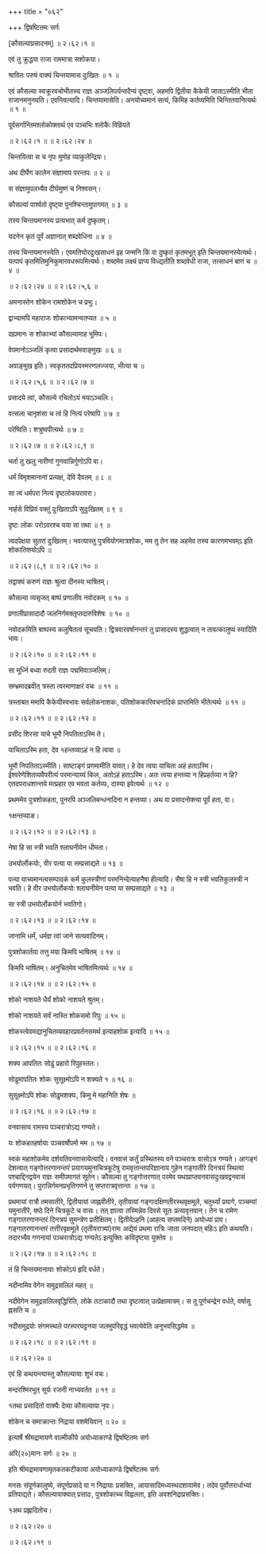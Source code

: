 +++
title = "०६२"

+++
द्विषष्टितमः सर्गः  

\[कौसल्याप्रसादनम्\] ॥ २।६२।१ ॥   

एवं तु क्रुद्धया राजा राममात्रा सशोकया।  

श्रावितः परुषं वाक्यं चिन्तयामास दुःखितः  ॥  १  ॥   

एवं कौसल्या स्वक्रूरवचोभीतस्य राज्ञः अञ्जलिपर्यन्तदैन्यं दृष्ट्वा, अहमपि द्वितीया कैकेयी जाताऽस्मीति भीता राजानमनुनयति। एवन्त्वित्यादि। चिन्तयामासेति। अनयोच्यमानं सत्यं, किमिह कर्तव्यमिति चिन्तितवानित्यर्थः  ॥  १  ॥   

पूर्वसर्गान्तिमश्लोकोक्तार्थ एव पञ्चभिः श्लोकैः विव्रियते  

 ॥ २।६२।१ ॥  ॥ २।६२।२४ ॥   

चिन्तयित्वा स च नृपः मुमोह व्याकुलेन्द्रियः।  

अथ दीर्घेण कालेन संज्ञामाप परन्तपः  ॥  २  ॥   

स संज्ञामुपलभ्यैव दीर्घमुष्णं च निश्वसन्।  

कौसल्यां पार्श्वतो दृष्ट्वा पुनश्चिन्तामुपागमत्  ॥  ३  ॥   

तस्य चिन्तयमानस्य प्रत्यभात् कर्म दुष्कृतम्।  

यदनेन कृतं पूर्वं अज्ञानात् शब्दवेधिना  ॥  ४  ॥   

तस्य चिन्तयमानस्येति। एवमतिघोरदुःखसाधनं इह जन्मनि किं वा दुष्कृतं कृतमभूत् इति चिन्तयमानस्येत्यर्थः। यत्पापं कृतमितिमुनिकुमारवधरूपमित्यर्थः। शब्दमेव लक्ष्यं प्राप्य विध्द्यतीति शब्दवेधी राजा, तत्साधनं बाणं च  ॥  ४  ॥   

 ॥ २।६२।२४ ॥  ॥ २।६२।५,६ ॥   

अमनास्तेन शोकेन रामशोकेन च प्रभुः।  

द्वाभ्यामपि महाराजः शोकाभ्यामन्वतप्यत  ॥  ५  ॥   

दह्यमानः स शोकाभ्यां कौसल्यामाह भूमिपः।  

वेपमानोऽञ्जलिं कृत्वा प्रसादार्थमवाङ्मुखः  ॥  ६  ॥   

अवाङ्मुख इति। स्वकृततदप्रियस्मरणलज्जया, भीत्या च ॥   

 ॥ २।६२।५,६ ॥  ॥ २।६२।७ ॥   

प्रसादये त्वां, कौसल्ये रचितोऽयं मयाऽञ्चलिः।  

वत्सला चानृशंसा च त्वं हि नित्यं परेष्वपि  ॥  ७  ॥   

परेष्विति। शत्रुष्वपीत्यर्थः  ॥  ७  ॥   

 ॥ २।६२।७ ॥  ॥ २।६२।८,९ ॥   

भर्ता तु खलु नारीणां गुणवान्निर्गुणोऽपि वा।  

धर्मं विमृशमानानां प्रत्यक्षं, देवि दैवतम्  ॥  ८  ॥   

सा त्वं धर्मपरा नित्यं दृष्टलोकपरावरा।  

नार्हसे विप्रियं वक्तुं दुःखिताऽपि सुदुःखितम्  ॥  ९  ॥   

दृष्टः लोकः परोऽवरश्च यया सा तथा  ॥  ९  ॥   

त्वदपेक्षया सुतरां दुःखितम्। भवत्यास्तु पुत्रवियोगमात्रशोकः, मम तु तेन सह अहमेव तस्य कारणमभवम्ऽ इति शोकातिशयोऽपि ॥   

 ॥ २।६२।८,९ ॥  ॥ २।६२।१० ॥   

तद्वाक्यं करुणं राज्ञः श्रुत्वा दीनस्य भाषितम्।  

कौसल्या व्यसृजत् बाष्पं प्रणालीव नवोदकम्  ॥  १०  ॥   

प्रणालीप्रासादादौ जलनिर्गमक्लृप्तदारुविशेषः  ॥  १०  ॥   

नवोदकमिति बाष्पस्य कलुषितत्वं सूचयति। द्वित्रवारवर्षानन्तरं तु प्रासादस्य शुद्धत्वात् न तावत्कालुष्यं स्यादिति भावः।  

 ॥ २।६२।१० ॥  ॥ २।६२।११ ॥   

सा मूर्ध्नि बध्वा रुदती राज्ञः पद्ममिवाञ्जलिम्।  

सम्भ्रमादब्रवीत् त्रस्ता त्वरमाणाक्षरं वचः  ॥  ११  ॥   

त्रस्ताबत ममापि कैकेयीस्वभावः सर्वलोकनाशकः, पतिशोककारिवचनादिकं प्राप्तमिति भीतेत्यर्थः ॥ ११ ॥   

 ॥ २।६२।११ ॥  ॥ २।६२।१२ ॥   

प्रसीद शिरसा याचे भूमौ निपतिताऽस्मि ते।  

याचिताऽस्मि हता, देव १हन्तव्याऽहं न हि त्वया  ॥   

भूमौ निपतिताऽस्मीति। साष्टाङ्गं प्रणमामीति यावत्। हे देव त्वया याचिता अहं हताऽस्मि। ईश्वरेणेशितव्यवैपरीत्यं परमान्याय्यं किल, अतोऽहं हताऽस्मि। अतः त्वया हन्तव्या न हिप्रहर्तव्या न हि? एतदपराधशान्तये मत्प्रहार एव भवता कर्तव्यः, दास्या इवेत्यर्थः  ॥  १२  ॥   

प्रथममेव पुत्रशोकहता, पुनरपि अञ्जलिबन्धनादिना न हन्तव्या। अथ वा प्रसादनोक्त्या पूर्वं हता, वा।  

१क्षन्तव्याङ।  

 ॥ २।६२।१२ ॥  ॥ २।६२।१३ ॥   

नेषा हि सा स्त्री भवति श्लाघनीयेन धीमता।  

उभयोर्लोकयोः, वीर पत्या या सम्प्रसाद्यते  ॥  १३  ॥   

पत्या याच्यमानत्वसम्पादकं कर्म कुलस्त्रीणां परमनिन्देत्याहनैषा हीत्यादि। सैषा हि न स्त्री भवतिकुलस्त्री न भवति। हे वीर उभयोर्लोकयोः श्लाघनीयेन पत्या या सम्प्रसाद्यते  ॥  १३  ॥   

सा स्त्री उभयोर्लोकयोर्न भवतिगो।  

 ॥ २।६२।१३ ॥  ॥ २।६२।१४ ॥   

जानामि धर्मं, धर्मज्ञ त्वां जाने सत्यवादिनम्।  

पुत्रशोकार्तया तत्तु मया किमपि भाषितम्  ॥  १४  ॥   

किमपि भाषितम्। अनुचितमेव भाषितमित्यर्थः  ॥  १४  ॥   

 ॥ २।६२।१४ ॥  ॥ २।६२।१५ ॥   

शोको नाशयते धैर्यं शोको नाशयते श्रुतम्।  

शोको नाशयते सर्वं नास्ति शोकसमो रिपुः  ॥  १५  ॥   

शोकस्त्वेवमद्यानुचितव्यवहारप्रवर्तनसमर्थ इत्याहशोक इत्यादि  ॥  १५  ॥   

 ॥ २।६२।१५ ॥  ॥ २।६२।१६ ॥   

शक्य आपतितः सोढुं प्रहारो रिपुहस्ततः।  

सोढुमापतितः शोकः सुसूक्ष्मोऽपि न शक्यते १  ॥  १६  ॥   

सुसूक्ष्मोऽपि शोकः सोढुमशक्यः, किमु मे महानिति शेषः  ॥   

 ॥ २।६२।१६ ॥  ॥ २।६२।१७ ॥   

वनवासाय रामस्य पञ्चरात्रोऽद्य गण्यते।  

यः शोकहतहर्षायाः पञ्चवर्षोपमो मम  ॥  १७  ॥   

स्वकं महाशोकमेव दर्शयतिवनवासायेत्यादि। वनवासं कर्तुं प्रस्थितस्य वने पञ्चरात्रः वासोऽत्र गण्यते। आगङ्गं देशत्वात् गङ्गोत्तरणानन्तरं प्रयागयमुनाचित्रकूटेषु रामवृत्तान्तपरिज्ञानाय गुहेन गङ्गातीरे दिनत्रयं स्थित्वा पश्चाद्दिनद्वयेन राज्ञः समीपमागतं सूतेन। कौसल्या तु गङ्गोत्तरणात् परमेव यथाप्राप्तवनवासदुःखवद्वनवासं पर्यगणयत्। पुरान्निर्गमनप्रभृतिगणने तु सप्तरात्रवृत्तान्तः  ॥  १७  ॥   

प्रथमायां रात्रौ तमसातीरे, द्वितीयायां जाह्नवीतीरे, तृतीयायां गङ्गादक्षिणतीरस्थवृक्षमूले, चतुर्थ्यां प्रयागे, पञ्चम्यां यमुनातीरे, षष्ठे दिने चित्रकूटे च वासः। तत् ज्ञात्वा तस्मिन्नेव दिवसे सूतः प्रत्यावृत्तवान्। तेन च रामेण गङ्गातरणानन्तरं दिनत्रयं सुमन्त्रेण प्रतीक्षितम्। द्वितीयेऽहनि (आहत्य सप्तमदिने) अयोध्यां प्राप। गङ्गातरणानन्तरं तत्तीरवृक्षमूले (तृतीयरात्र्यां)रामः अद्येयं प्रथमा रात्रिः जाता जनपदात् बहिःऽ इति कथयति। तदारभ्यैव गणनायां पञ्चरात्रोऽद्य गण्यतेऽ इत्युक्तिः कविदृष्ट्या युक्तेव ॥   

 ॥ २।६२।१७ ॥  ॥ २।६२।१८ ॥   

तं हि चिन्तयमानायाः शोकोऽयं हृदि वर्धते।  

नदीनामिव वेगेन समुद्रसलिलं महत्  ॥   

नदीवेगेन समुद्रसलिलवृद्धिरिति, लोके तटाकादौ तथा दृष्टत्वात् उत्प्रेक्षामात्रम्। स तु पूर्णचन्द्रेन वर्धते, वर्षासु ह्नसति च ॥   

नदीसमुद्रयोः संगमस्थले परस्परघट्टनया जलमुपरिवृद्धं भवत्येवेति अनुभवसिद्धमेव ॥   

 ॥ २।६२।१८ ॥  ॥ २।६२।१९ ॥   

 ॥ २।६२।२० ॥   

एवं हि कथयन्त्यास्तु कौसल्यायाः शुभं वचः।  

मन्दरश्मिरभूत् सूर्यः रजनी नाभ्यवर्तत  ॥  १९  ॥   

१तथा प्रसादितो वाक्यैः देव्या कौसल्याया नृपः।  

शोकेन च समाक्रान्तः निद्राया वशमेयिवान्  ॥  २०  ॥   

इत्यार्षे श्रीमद्रामायणे वाल्मीकीये अयोध्याकाण्डे द्विषष्टितमः सर्गः  

अरि(२०)मानः सर्गः  ॥  २०  ॥   

इति श्रीमद्रामायणामृतकतकटीकायां अयोध्याकाण्डे द्विषष्टितमः सर्गः  

मनसः संपूर्णकालुष्ये, संपूर्णप्रसादे वा न निद्रायाः प्रसक्तिः, आयासादिमध्यस्थदशायामेव। तदेव पूर्वोत्तरार्धाभ्यां प्रतिपाद्यते। कौसल्यावाक्यात् प्रसादः, पुत्रशोकाच्च विह्वलता, इति अवशनिद्राप्रसक्तिः।  

१अथ प्रह्लादितोच।  

 ॥ २।६२।२० ॥   

 ॥ २।६२।१९ ॥   

